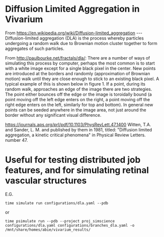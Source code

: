 # Diffusion Limited Aggregation in Vivarium

From https://en.wikipedia.org/wiki/Diffusion-limited_aggregation --- Diffusion-limited aggregation (DLA) is the process whereby particles undergoing a random walk due to Brownian motion cluster together to form aggregates of such particles.

From http://paulbourke.net/fractals/dla/: There are a number of ways of simulating this process by computer, perhaps the most common is to start with a white image except for a single black pixel in the center. New points are introduced at the borders and randomly (approximation of Brownian motion) walk until they are close enough to stick to an existing black pixel. A typical example of this is shown below in figure 1. If a point, during its random walk, approaches an edge of the image there are two strategies. The point either bounces off the edge or the image is toroidally bound (a point moving off the left edge enters on the right, a point moving off the right edge enters on the left, similarly for top and bottom). In general new points can be seeded anywhere in the image area, not just around the border without any significant visual difference.

https://journals.aps.org/prl/pdf/10.1103/PhysRevLett.47.1400
Witten, T.A. and Sander, L. M. and published by them in 1981, titled: "Diffusion limited aggregation, a kinetic critical phenomena" in Physical Review Letters. number 47.

# Useful for testing distributed job features, and for simulating retinal vascular structures

E.G.

```
time simulate run configurations/dla.yaml --pdb
```

or

```
time psimulate run --pdb --project proj_simscience configurations/dla.yaml configurations/branches_dla.yaml -o /mnt/share/homes/abie/vivarium_results/
```
